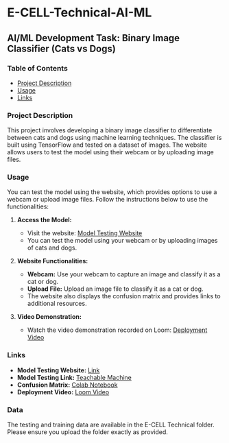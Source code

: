 # E-CELL-Technical-AI-ML

## AI/ML Development Task: Binary Image Classifier (Cats vs Dogs)

### Table of Contents
- [Project Description](#project-description)
- [Usage](#usage)
- [Links](#links)

### Project Description
This project involves developing a binary image classifier to differentiate between cats and dogs using machine learning techniques. The classifier is built using TensorFlow and tested on a dataset of images. The website allows users to test the model using their webcam or by uploading image files.

### Usage
You can test the model using the website, which provides options to use a webcam or upload image files. Follow the instructions below to use the functionalities:

1. **Access the Model:**
   - Visit the website: [Model Testing Website](https://sites.google.com/view/shaylatyagi/home)
   - You can test the model using your webcam or by uploading images of cats and dogs.

2. **Website Functionalities:**
   - **Webcam:** Use your webcam to capture an image and classify it as a cat or dog.
   - **Upload File:** Upload an image file to classify it as a cat or dog.
   - The website also displays the confusion matrix and provides links to additional resources.

3. **Video Demonstration:**
   - Watch the video demonstration recorded on Loom: [Deployment Video](https://www.loom.com/share/2d9c90f72dc24415b4712ab6be161b9f?sid=7fef043a-2e98-4f3f-ad26-a33eb5f315f6)

### Links
- **Model Testing Website:** [Link](https://sites.google.com/view/shaylatyagi/home)
- **Model Testing Link:** [Teachable Machine](https://teachablemachine.withgoogle.com/models/Apn2Zdxw/)
- **Confusion Matrix:** [Colab Notebook](https://colab.research.google.com/drive/1ufj1JPmBhZtCyQvGAKQ3Y8Ibh2bIoh1r?usp=sharing)
- **Deployment Video:** [Loom Video](https://www.loom.com/share/2d9c90f72dc24415b4712ab6be161b9f?sid=7fef043a-2e98-4f3f-ad26-a33eb5f315f6)

### Data
The testing and training data are available in the E-CELL Technical folder. Please ensure you upload the folder exactly as provided.
